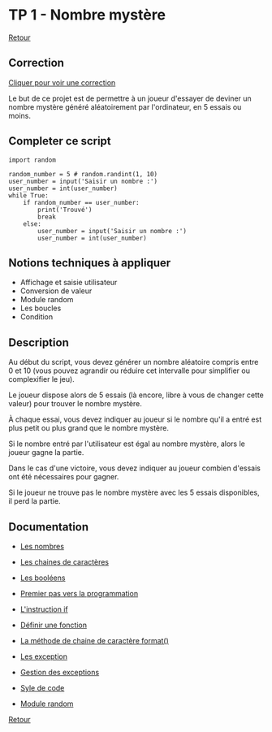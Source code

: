 # TP 1 - Nombre mystère

[Retour](../README.md)

## Correction
[Cliquer pour voir une correction](https://github.com/techmindconsulting/workshop-python/blob/correction/tp-1-guess-number/main.py)


Le but de ce projet est de permettre à un joueur d'essayer de deviner un nombre mystère généré aléatoirement par l'ordinateur, en 5 essais ou moins.

## Completer ce script

```
import random

random_number = 5 # random.randint(1, 10)
user_number = input('Saisir un nombre :')
user_number = int(user_number)
while True:
    if random_number == user_number:
        print('Trouvé')
        break
    else:
        user_number = input('Saisir un nombre :')
        user_number = int(user_number)
```

## Notions techniques à appliquer

- Affichage et saisie utilisateur
- Conversion de valeur
- Module random
- Les boucles
- Condition

## Description

Au début du script, vous devez générer un nombre aléatoire compris entre 0 et 10 (vous pouvez agrandir ou réduire cet intervalle pour simplifier ou complexifier le jeu).

Le joueur dispose alors de 5 essais (là encore, libre à vous de changer cette valeur) pour trouver le nombre mystère.

À chaque essai, vous devez indiquer au joueur si le nombre qu'il a entré est plus petit ou plus grand que le nombre mystère.

Si le nombre entré par l'utilisateur est égal au nombre mystère, alors le joueur gagne la partie.

Dans le cas d'une victoire, vous devez indiquer au joueur combien d'essais ont été nécessaires pour gagner.

Si le joueur ne trouve pas le nombre mystère avec les 5 essais disponibles, il perd la partie.

## Documentation

- [Les nombres](https://docs.python.org/fr/3/tutorial/introduction.html#numbers)

- [Les chaines de caractères](https://docs.python.org/fr/3/tutorial/introduction.html#strings)

- [Les booléens](https://docs.python.org/fr/3/library/stdtypes.html#truth-value-testing)

- [Premier pas vers la programmation](https://docs.python.org/fr/3/tutorial/introduction.html#first-steps-towards-programming)

- [L'instruction if](https://docs.python.org/fr/3/tutorial/controlflow.html#if-statements)

- [Définir une fonction](https://docs.python.org/fr/3/tutorial/controlflow.html#defining-functions)

- [La méthode de chaine de caractère format()](https://docs.python.org/fr/3/tutorial/inputoutput.html#the-string-format-method)

- [Les exception](https://docs.python.org/fr/3/tutorial/errors.html#exceptions)

- [Gestion des exceptions](https://docs.python.org/fr/3/tutorial/errors.html#handling-exceptions)

- [Syle de code](https://docs.python.org/fr/3/tutorial/controlflow.html#intermezzo-coding-style)

- [Module random](https://docs.python.org/fr/3/library/random.html)

[Retour](../README.md)